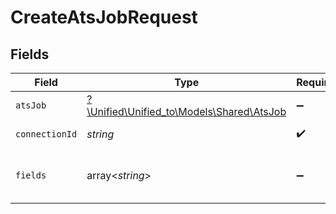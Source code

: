 # CreateAtsJobRequest


## Fields

| Field                                                                      | Type                                                                       | Required                                                                   | Description                                                                |
| -------------------------------------------------------------------------- | -------------------------------------------------------------------------- | -------------------------------------------------------------------------- | -------------------------------------------------------------------------- |
| `atsJob`                                                                   | [?\Unified\Unified_to\Models\Shared\AtsJob](../../models/shared/AtsJob.md) | :heavy_minus_sign:                                                         | An opened position/job                                                     |
| `connectionId`                                                             | *string*                                                                   | :heavy_check_mark:                                                         | ID of the connection                                                       |
| `fields`                                                                   | array<*string*>                                                            | :heavy_minus_sign:                                                         | Comma-delimited fields to return                                           |
